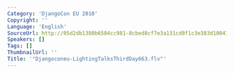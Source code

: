 ```yaml
---
Category: 'DjangoCon EU 2010'
Copyright: ''
Language: 'English'
SourceUrl: http://05d2db1380b6504cc981-8cbed8cf7e3a131cd8f1c3e383d10041.r93.cf2.rackcdn.com/djangocon-eu-2010/Djangoconeu-LightingTalksThirdDay663.flv
Speakers: []
Tags: []
ThumbnailUrl: ''
Title: '"Djangoconeu-LightingTalksThirdDay663.flv"'
---
```


